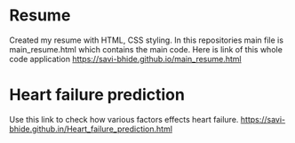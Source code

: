 # Resume
Created my resume with HTML, CSS styling.
In this repositories main file is main_resume.html which contains the main code.
Here is link of this whole code application https://savi-bhide.github.io/main_resume.html
# Heart failure prediction
Use this link to check how various factors effects heart failure.
https://savi-bhide.github.in/Heart_failure_prediction.html
